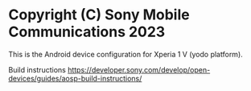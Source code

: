 Copyright (C) Sony Mobile Communications 2023
=============================================

This is the Android device configuration for Xperia 1 V (yodo platform).

Build instructions
https://developer.sony.com/develop/open-devices/guides/aosp-build-instructions/

